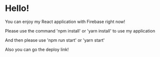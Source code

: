 # Hello!

You can enjoy my React application with Firebase right now!

Please use the command 'npm install' or 'yarn install' to use my application

And then please use 'npm run start' or 'yarn start'

Also you can go the deploy link!